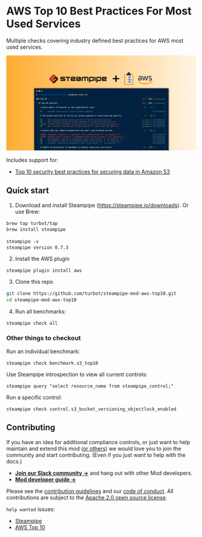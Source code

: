 # AWS Top 10 Best Practices For Most Used Services

Multiple checks covering industry defined best practices for AWS most used services.


![image](https://raw.githubusercontent.com/turbot/steampipe-mod-aws-top10/main/docs/aws-top-ten-social-graphic.png)

Includes support for:

- [Top 10 security best practices for securing data in Amazon S3](https://aws.amazon.com/blogs/security/top-10-security-best-practices-for-securing-data-in-amazon-s3/)

## Quick start

1. Download and install Steampipe (https://steampipe.io/downloads). Or use Brew:

```shell
brew tap turbot/tap
brew install steampipe

steampipe -v
steampipe version 0.7.3
```

2. Install the AWS plugin

```shell
steampipe plugin install aws
```

3. Clone this repo

```sh
git clone https://github.com/turbot/steampipe-mod-aws-top10.git
cd steampipe-mod-aws-top10
```

4. Run all benchmarks:

```shell
steampipe check all
```

### Other things to checkout

Run an individual benchmark:

```shell
steampipe check benchmark.s3_top10
```

Use Steampipe introspection to view all current controls:

```
steampipe query "select resource_name from steampipe_control;"
```

Run a specific control:

```shell
steampipe check control.s3_bucket_versioning_objectlock_enabled
```

## Contributing

If you have an idea for additional compliance controls, or just want to help maintain and extend this mod ([or others](https://github.com/topics/steampipe-mod)) we would love you to join the community and start contributing. (Even if you just want to help with the docs.)

- **[Join our Slack community →](https://join.slack.com/t/steampipe/shared_invite/zt-oij778tv-lYyRTWOTMQYBVAbtPSWs3g)** and hang out with other Mod developers.
- **[Mod developer guide →](https://steampipe.io/docs/using-steampipe/writing-controls)**

Please see the [contribution guidelines](https://github.com/turbot/steampipe/blob/main/CONTRIBUTING.md) and our [code of conduct](https://github.com/turbot/steampipe/blob/main/CODE_OF_CONDUCT.md). All contributions are subject to the [Apache 2.0 open source license](https://github.com/turbot/steampipe-mod-aws-top10/blob/main/LICENSE).

`help wanted` issues:

- [Steampipe](https://github.com/turbot/steampipe/labels/help%20wanted)
- [AWS Top 10](https://github.com/turbot/steampipe-mod-aws-top10/labels/help%20wanted)
